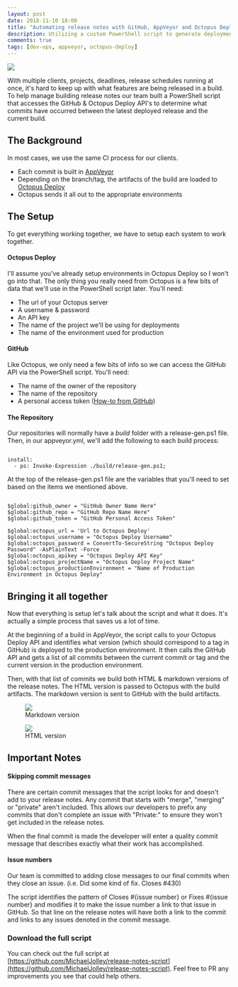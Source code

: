 ```yaml
---
layout: post
date: 2018-11-10 18:00
title: "Automating release notes with GitHub, AppVeyor and Octopus Deploy"
description: Utilizing a custom PowerShell script to generate deployment relase notes with GitHub, AppVeyor & Octopus Deploy
comments: true
tags: [dev-ops, appveyor, octopus-deploy]
---
```


<img src="https://user-images.githubusercontent.com/1228996/48307028-d709a500-e509-11e8-9bd6-b7cd12cbce90.png">

With multiple clients, projects, deadlines, release schedules running at once, it's hard to keep up with what features are being released in a build.  To help manage building release notes our team built a PowerShell script that accesses the GitHub &amp; Octopus Deploy API's to determine what commits have occurred between the latest deployed release and the current build.

## The Background

In most cases, we use the same CI process for our clients.  

- Each commit is built in [AppVeyor](https://www.appveyor.com)
- Depending on the branch/tag, the artifacts of the build are loaded to [Octopus Deploy](https://octopus.com/)
- Octopus sends it all out to the appropriate environments

## The Setup

To get everything working together, we have to setup each system to work together.  

#### Octopus Deploy

I'll assume you've already setup environments in Octopus Deploy so I won't go into that.  The only thing you really need from Octopus is a few bits of data that we'll use in the PowerShell script later.  You'll need:

- The url of your Octopus server
- A username &amp; password
- An API key
- The name of the project we'll be using for deployments
- The name of the environment used for production

#### GitHub

Like Octopus, we only need a few bits of info so we can access the GitHub API via the PowerShell script.  You'll need:

- The name of the owner of the repository
- The name of the repository
- A personal access token ([How-to from GitHub](https://blog.github.com/2013-05-16-personal-api-tokens/))


#### The Repository

Our repositories will normally have a *build* folder with a release-gen.ps1 file.  Then, in our appveyor.yml, we'll add the following to each build process:

<pre><code class="language-yaml">
install:
  - ps: Invoke-Expression ./build/release-gen.ps1;
</code></pre>

At the top of the release-gen.ps1 file are the variables that you'll need to set based on the items we mentioned above.

<pre><code class="language-powershell">
$global:github_owner = "GitHub Owner Name Here"
$global:github_repo = "GitHub Repo Name Here"
$global:github_token = "GitHub Personal Access Token"

$global:octopus_url = 'Url to Octopus Deploy'
$global:octopus_username = "Octopus Deploy Username"
$global:octopus_password = ConvertTo-SecureString "Octopus Deploy Password" -AsPlainText -Force
$global:octopus_apikey = "Octopus Deploy API Key"
$global:octopus_projectName = "Octopus Deploy Project Name"
$global:octopus_productionEnvironment = "Name of Production Environment in Octopus Deploy"
</code></pre>

## Bringing it all together

Now that everything is setup let's talk about the script and what it does.  It's actually a simple process that saves us a lot of time.

At the beginning of a build in AppVeyor, the script calls to your Octopus Deploy API and identifies what version (which should correspond to a tag in GitHub) is deployed to the production environment.  It then calls the GitHub API and gets a list of all commits between the current commit or tag and the current version in the production environment.

Then, with that list of commits we build both HTML &amp; markdown versions of the release notes.  The HTML version is passed to Octopus with the build artifacts.  The markdown version is sent to GitHub with the build artifacts.

<figure>
  <img src="https://user-images.githubusercontent.com/1228996/48307475-14befb80-e513-11e8-85fb-b50ec28751b2.png"/>
  <figcaption>Markdown version</figcaption>
</figure>

<figure>
  <img src="https://user-images.githubusercontent.com/1228996/48307489-69fb0d00-e513-11e8-8f8c-a86359d90494.png"/>
  <figcaption>HTML version</figcaption>
</figure>

## Important Notes

#### Skipping commit messages

There are certain commit messages that the script looks for and doesn't add to your release notes.  Any commit that starts with "merge", "merging" or "private" aren't included.  This allows our developers to prefix any commits that don't complete an issue with "Private:" to ensure they won't get included in the release notes.  

When the final commit is made the developer will enter a quality commit message that describes exactly what their work has accomplished.

#### Issue numbers

Our team is committed to adding close messages to our final commits when they close an issue.  (i.e. Did some kind of fix.  Closes #430)

The script identifies the pattern of Closes #{issue number} or Fixes #{issue number} and modifies it to make the issue number a link to that issue in GitHub.  So that line on the release notes will have both a link to the commit and links to any issues denoted in the commit message.

### Download the full script

You can check out the full script at [https://github.com/MichaelJolley/release-notes-script](https://github.com/MichaelJolley/release-notes-script).  Feel free to PR any improvements you see that could help others.
